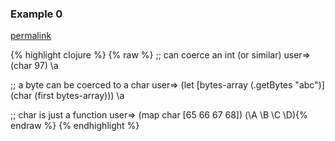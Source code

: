 ### Example 0
[permalink](#example-0)

{% highlight clojure %}
{% raw %}
;; can coerce an int (or similar)
user=> (char 97)
\a

;; a byte can be coerced to a char
user=> (let [bytes-array (.getBytes "abc")]
         (char (first bytes-array)))
\a

;; char is just a function
user=> (map char [65 66 67 68])
(\A \B \C \D){% endraw %}
{% endhighlight %}


